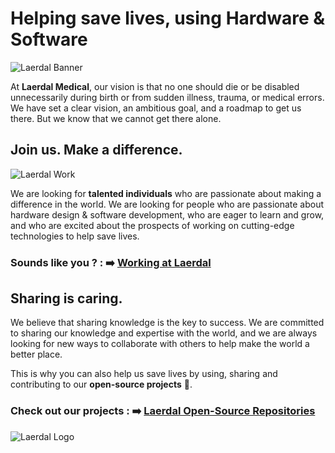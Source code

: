 # Helping save lives, using **Hardware** & **Software**

![Laerdal Banner](https://laerdal.com/cdn-cgi/image/width=1440,height=507,format=avif,fit=crop,quality=65/cdn-49c237/globalassets/images--blocks/about-us/laerdal-group/hero-lg-2.png)

At **Laerdal Medical**, our vision is that no one should die or be disabled unnecessarily during birth or from sudden illness, trauma, or medical errors. We have set a clear vision, an ambitious goal, and a roadmap to get us there. But we know that we cannot get there alone.


## Join us. Make a difference.

![Laerdal Work](https://laerdal.com/cdn-cgi/image/width=1440,height=810,format=avif,fit=crop,quality=65/cdn-497800/globalassets/images--blocks/work-at-laerdal/_8ln7309.jpg)

We are looking for **talented individuals** who are passionate about making a difference in the world. We are looking for people who are passionate about hardware design & software development, who are eager to learn and grow, and who are excited about the prospects of working on cutting-edge technologies to help save lives.


### Sounds like you ? : ➡️ [Working at Laerdal](https://laerdal.com/gb/about-us/working-at-laerdal/)

## Sharing is caring.

We believe that sharing knowledge is the key to success. We are committed to sharing our knowledge and expertise with the world, and we are always looking for new ways to collaborate with others to help make the world a better place.

This is why you can also help us save lives by using, sharing and contributing to our **open-source projects** 📖.

### Check out our projects : ➡️ [Laerdal Open-Source Repositories](https://github.com/orgs/Laerdal/repositories)


![Laerdal Logo](https://laerdal.csod.com/clientimg/laerdal/logo/laerdal_54ad350b-5fef-4f6f-9106-cc9b0894fea4.jpg)
